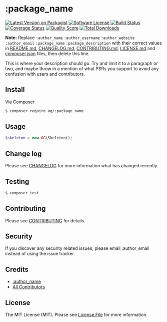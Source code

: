 # :package_name

[![Latest Version on Packagist][ico-version]][link-packagist]
[![Software License][ico-license]](LICENSE)
[![Build Status][ico-travis]][link-travis]
[![Coverage Status][ico-scrutinizer]][link-scrutinizer]
[![Quality Score][ico-code-quality]][link-code-quality]
[![Total Downloads][ico-downloads]][link-downloads]

**Note:** Replace ```:author_name``` ```:author_username``` ```:author_website``` ```:author_email``` ```:package_name``` ```:package_description``` with their correct values in [README.md](README.md), [CHANGELOG.md](CHANGELOG.md), [CONTRIBUTING.md](CONTRIBUTING.md), [LICENSE.md](LICENSE.md) and [composer.json](composer.json) files, then delete this line.

This is where your description should go. Try and limit it to a paragraph or two, and maybe throw in a mention of what
PSRs you support to avoid any confusion with users and contributors.

## Install

Via Composer

``` bash
$ composer require og/:package_name
```

## Usage

``` php
$skeleton = new OG\Skeleton();
```

## Change log

Please see [CHANGELOG](CHANGELOG.md) for more information what has changed recently.

## Testing

``` bash
$ composer test
```

## Contributing

Please see [CONTRIBUTING](CONTRIBUTING.md) for details.

## Security

If you discover any security related issues, please email :author_email instead of using the issue tracker.

## Credits

- [:author_name][link-author]
- [All Contributors][link-contributors]

## License

The MIT License (MIT). Please see [License File](LICENSE) for more information.

[ico-version]: https://img.shields.io/packagist/v/og/:package_name.svg?style=flat-square
[ico-license]: https://img.shields.io/badge/license-MIT-brightgreen.svg?style=flat-square
[ico-travis]: https://img.shields.io/travis/olsthoorn-group/:package_name/master.svg?style=flat-square
[ico-scrutinizer]: https://img.shields.io/scrutinizer/coverage/g/olsthoorn-group/:package_name.svg?style=flat-square
[ico-code-quality]: https://img.shields.io/scrutinizer/g/olsthoorn-group/:package_name.svg?style=flat-square
[ico-downloads]: https://img.shields.io/packagist/dt/og/:package_name.svg?style=flat-square

[link-packagist]: https://packagist.org/packages/og/:package_name
[link-travis]: https://travis-ci.org/olsthoorn-group/:package_name
[link-scrutinizer]: https://scrutinizer-ci.com/g/olsthoorn-group/:package_name/code-structure
[link-code-quality]: https://scrutinizer-ci.com/g/olsthoorn-group/:package_name
[link-downloads]: https://packagist.org/packages/og/:package_name
[link-author]: https://github.com/:author_username
[link-contributors]: ../../contributors
